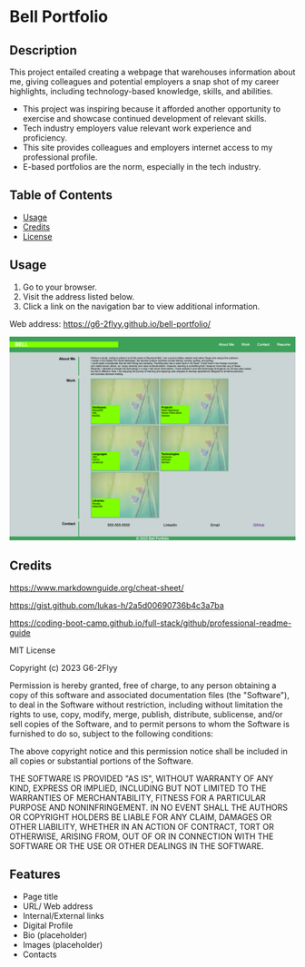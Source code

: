 # Bell Portfolio

## Description

This project entailed creating a webpage that warehouses information about me, giving colleagues and potential employers a snap shot of my career highlights, including technology-based knowledge, skills, and abilities.

- This project was inspiring because it afforded another opportunity to exercise and showcase continued development of relevant skills.
- Tech industry employers value relevant work experience and proficiency.
- This site provides colleagues and employers internet access to my professional profile.
- E-based portfolios are the norm, especially in the tech industry.

## Table of Contents

- [Usage](#usage)
- [Credits](#credits)
- [License](#license)

## Usage

1. Go to your browser.
2. Visit the address listed below.
3. Click a link on the navigation bar to view additional information.

Web address: https://g6-2flyy.github.io/bell-portfolio/  

![alt text](./images/bell-portfolio.png)
    

## Credits

https://www.markdownguide.org/cheat-sheet/

https://gist.github.com/lukas-h/2a5d00690736b4c3a7ba

https://coding-boot-camp.github.io/full-stack/github/professional-readme-guide

MIT License

Copyright (c) 2023 G6-2Flyy

Permission is hereby granted, free of charge, to any person obtaining a copy of this software and associated documentation files (the "Software"), to deal in the Software without restriction, including without limitation the rights to use, copy, modify, merge, publish, distribute, sublicense, and/or sell copies of the Software, and to permit persons to whom the Software is furnished to do so, subject to the following conditions:

The above copyright notice and this permission notice shall be included in all copies or substantial portions of the Software.

THE SOFTWARE IS PROVIDED "AS IS", WITHOUT WARRANTY OF ANY KIND, EXPRESS OR IMPLIED, INCLUDING BUT NOT LIMITED TO THE WARRANTIES OF MERCHANTABILITY, FITNESS FOR A PARTICULAR PURPOSE AND NONINFRINGEMENT. IN NO EVENT SHALL THE AUTHORS OR COPYRIGHT HOLDERS BE LIABLE FOR ANY CLAIM, DAMAGES OR OTHER LIABILITY, WHETHER IN AN ACTION OF CONTRACT, TORT OR OTHERWISE, ARISING FROM, OUT OF OR IN CONNECTION WITH THE SOFTWARE OR THE USE OR OTHER DEALINGS IN THE SOFTWARE.

## Features

- Page title
- URL/ Web address
- Internal/External links
- Digital Profile
- Bio (placeholder)
- Images (placeholder)
- Contacts

